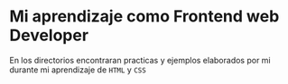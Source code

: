 # Mi aprendizaje como Frontend web Developer
En los directorios encontraran practicas y ejemplos elaborados por mi durante mi aprendizaje de `HTML` y `CSS`